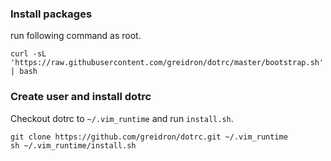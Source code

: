 ### Install packages

run following command as root.

```
curl -sL 'https://raw.githubusercontent.com/greidron/dotrc/master/bootstrap.sh' | bash
```

### Create user and install dotrc

Checkout dotrc to `~/.vim_runtime` and run `install.sh`.

```
git clone https://github.com/greidron/dotrc.git ~/.vim_runtime
sh ~/.vim_runtime/install.sh
```
